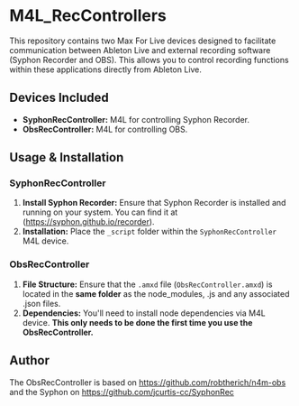 # M4L_RecControllers

This repository contains two Max For Live devices designed to facilitate communication between Ableton Live and external recording software (Syphon Recorder and OBS). This allows you to control recording functions within these applications directly from Ableton Live.

## Devices Included

*   **SyphonRecController:**  M4L for controlling Syphon Recorder.
*   **ObsRecController:** M4L for controlling OBS.

## Usage & Installation

### SyphonRecController

1.  **Install Syphon Recorder:** Ensure that Syphon Recorder is installed and running on your system. You can find it at (https://syphon.github.io/recorder). 
2.  **Installation:** Place the `_script` folder within the `SyphonRecController` M4L device.

### ObsRecController

1.  **File Structure:**  Ensure that the `.amxd` file (`ObsRecController.amxd`) is located in the **same folder** as the node_modules, .js and any associated .json files.
2.  **Dependencies:** You'll need to install node dependencies via M4L device. **This only needs to be done the first time you use the ObsRecController.** 

## Author

The ObsRecController is based on https://github.com/robtherich/n4m-obs and the Syphon on https://github.com/jcurtis-cc/SyphonRec 
